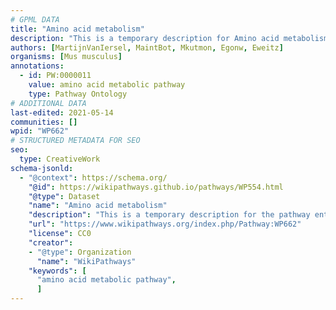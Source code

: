 ```yaml
---
# GPML DATA
title: "Amino acid metabolism"
description: "This is a temporary description for Amino acid metabolism"
authors: [MartijnVanIersel, MaintBot, Mkutmon, Egonw, Eweitz]
organisms: [Mus musculus]
annotations:
  - id: PW:0000011
    value: amino acid metabolic pathway
    type: Pathway Ontology
# ADDITIONAL DATA
last-edited: 2021-05-14
communities: []
wpid: "WP662"
# STRUCTURED METADATA FOR SEO
seo:
  type: CreativeWork
schema-jsonld:
  - "@context": https://schema.org/
    "@id": https://wikipathways.github.io/pathways/WP554.html
    "@type": Dataset
    "name": "Amino acid metabolism"
    "description": "This is a temporary description for the pathway entitled: Amino acid metabolism"
    "url": "https://www.wikipathways.org/index.php/Pathway:WP662"
    "license": CC0
    "creator":
    - "@type": Organization
      "name": "WikiPathways"
    "keywords": [
      "amino acid metabolic pathway",
      ]
---
```

